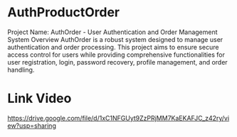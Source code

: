 # AuthProductOrder
Project Name: AuthOrder - User Authentication and Order Management System
Overview
AuthOrder is a robust system designed to manage user authentication and order processing. This project aims to ensure secure access control for users while providing comprehensive functionalities for user registration, login, password recovery, profile management, and order handling.

# Link Video 
https://drive.google.com/file/d/1xC1NFGUyt9ZzPRjMM7KaEKAFJC_z42ry/view?usp=sharing
